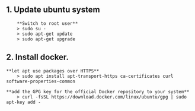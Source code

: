 ## 1. Update ubuntu system
    
        **Switch to root user**
        > sudo su -
        > sudo apt-get update
        > sudo apt-get upgrade

## 2. Install docker.

    **let apt use packages over HTTPS**
        > sudo apt install apt-transport-https ca-certificates curl software-properties-common

    **add the GPG key for the official Docker repository to your system**
        > curl -fsSL https://download.docker.com/linux/ubuntu/gpg | sudo apt-key add -